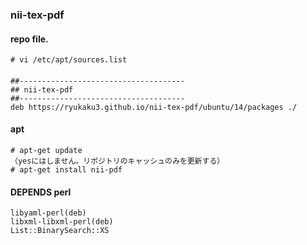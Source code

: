 ### nii-tex-pdf

#### repo file.
    # vi /etc/apt/sources.list

####
    ##-------------------------------------
    ## nii-tex-pdf
    ##-------------------------------------
    deb https://ryukaku3.github.io/nii-tex-pdf/ubuntu/14/packages ./

#### apt
    # apt-get update
    （yesにはしません。リポジトリのキャッシュのみを更新する）
    # apt-get install nii-pdf

#### DEPENDS perl
    libyaml-perl(deb)
    libxml-libxml-perl(deb)
    List::BinarySearch::XS    
